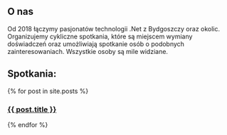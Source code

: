 ## O nas

<div class="about-us">
Od 2018 łączymy pasjonatów technologii .Net z Bydgoszczy oraz okolic. Organizujemy cykliczne spotkania, które są miejscem wymiany doświadczeń oraz umożliwiają spotkanie osób o podobnych zainteresowaniach. Wszystkie osoby są mile widziane.
</div>

## Spotkania:

{% for post in site.posts %}
  <h3>
    <a href="{{ post.url }}">{{ post.title }}</a>
  </h3>
{% endfor %}
